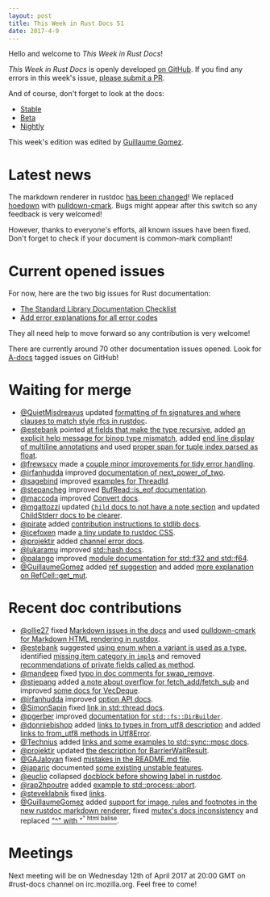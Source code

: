 ```yaml
---
layout: post
title: This Week in Rust Docs 51
date: 2017-4-9
---
```


Hello and welcome to *This Week in Rust Docs*!

*This Week in Rust Docs* is openly developed [on GitHub](https://github.com/GuillaumeGomez/this-week-in-rust-docs).
If you find any errors in this week's issue, [please submit a PR](https://github.com/GuillaumeGomez/this-week-in-rust-docs/pulls).

And of course, don't forget to look at the docs:

* [Stable](https://doc.rust-lang.org/)
* [Beta](https://doc.rust-lang.org/beta/)
* [Nightly](https://doc.rust-lang.org/nightly/)

This week's edition was edited by [Guillaume Gomez](https://github.com/GuillaumeGomez).

# Latest news

The markdown renderer in rustdoc [has been changed](https://github.com/rust-lang/rust/pull/40338)! We replaced [hoedown](https://github.com/hoedown/hoedown) with [pulldown-cmark](https://github.com/google/pulldown-cmark). Bugs might appear after this switch so any feedback is very welcomed!

However, thanks to everyone's efforts, all known issues have been fixed. Don't forget to check if your document is common-mark compliant!

# Current opened issues

For now, here are the two big issues for Rust documentation:

* [The Standard Library Documentation Checklist](https://github.com/rust-lang/rust/issues/29329)
* [Add error explanations for all error codes](https://github.com/rust-lang/rust/issues/32777)

They all need help to move forward so any contribution is very welcome!

There are currently around 70 other documentation issues opened. Look for [A-docs](https://github.com/rust-lang/rust/issues?q=is%3Aopen+is%3Aissue+label%3AA-docs) tagged issues on GitHub!

# Waiting for merge

* [@QuietMisdreavus](https://github.com/QuietMisdreavus) updated [formatting of fn signatures and where clauses to match style rfcs in rustdoc](https://github.com/rust-lang/rust/pull/41084).
* [@estebank](https://github.com/estebank) pointed [at fields that make the type recursive](https://github.com/rust-lang/rust/pull/40857), added [an explicit help message for binop type mismatch](https://github.com/rust-lang/rust/pull/40565), added [end line display of multiline annotations](https://github.com/rust-lang/rust/pull/41136) and used [proper span for tuple index parsed as float](https://github.com/rust-lang/rust/pull/41087).
* [@frewsxcv](https://github.com/frewsxcv) made a [couple minor improvements for tidy error handling](https://github.com/rust-lang/rust/pull/40653).
* [@irfanhudda](https://github.com/irfanhudda) improved [documentation of next_power_of_two](https://github.com/rust-lang/rust/pull/40706).
* [@sagebind](https://github.com/sagebind) improved [examples for ThreadId](https://github.com/rust-lang/rust/pull/41008).
* [@stepancheg](https://github.com/stepancheg) improved [BufRead::is_eof documentation](https://github.com/rust-lang/rust/pull/40747).
* [@maccoda](https://github.com/maccoda) improved [Convert docs](https://github.com/rust-lang/rust/pull/40987).
* [@mgattozzi](https://github.com/mgattozzi) updated [`Child` docs to not have a note section](https://github.com/rust-lang/rust/pull/40812) and updated [ChildStderr docs to be clearer](https://github.com/rust-lang/rust/pull/40829).
* [@pirate](https://github.com/pirate) added [contribution instructions to stdlib docs](https://github.com/rust-lang/rust/pull/40765).
* [@icefoxen](https://github.com/icefoxen) made [a tiny update to rustdoc CSS](https://github.com/rust-lang/rust/pull/40719).
* [@projektir](https://github.com/projektir) added [channel error docs](https://github.com/rust-lang/rust/pull/41103).
* [@lukaramu](https://github.com/lukaramu) improved [std::hash docs](https://github.com/rust-lang/rust/pull/41125).
* [@palango](https://github.com/palango) improved [module documentation for std::f32 and std::f64](https://github.com/rust-lang/rust/pull/41122).
* [@GuillaumeGomez](https://github.com/GuillaumeGomez) added [ref suggestion](https://github.com/rust-lang/rust/pull/37658) and added [more explanation on RefCell::get_mut](https://github.com/rust-lang/rust/pull/40634).

# Recent doc contributions

* [@ollie27](https://github.com/ollie27) fixed [Markdown issues in the docs](https://github.com/rust-lang/rust/pull/41111) and used [pulldown-cmark for Markdown HTML rendering in rustdox](https://github.com/rust-lang/rust/pull/41112).
* [@estebank](https://github.com/estebank) suggested [using enum when a variant is used as a type](https://github.com/rust-lang/rust/pull/40775), identified [missing item category in `impl`s](https://github.com/rust-lang/rust/pull/40815) and removed [recommendations of private fields called as method](https://github.com/rust-lang/rust/pull/41062).
* [@mandeep](https://github.com/mandeep) fixed [typo in doc comments for swap_remove](https://github.com/rust-lang/rust/pull/41019).
* [@stjepang](https://github.com/stjepang) added [a note about overflow for fetch_add/fetch_sub](https://github.com/rust-lang/rust/pull/40927) and improved [some docs for VecDeque](https://github.com/rust-lang/rust/pull/40949).
* [@irfanhudda](https://github.com/irfanhudda) improved [option API docs](https://github.com/rust-lang/rust/pull/40999).
* [@SimonSapin](https://github.com/SimonSapin) fixed [link in std::thread docs](https://github.com/rust-lang/rust/pull/41014).
* [@pgerber](https://github.com/pgerber) improved [documentation for `std::fs::DirBuilder`](https://github.com/rust-lang/rust/pull/41007).
* [@donniebishop](https://github.com/donniebishop) added [links to types in from_utf8 description](https://github.com/rust-lang/rust/pull/40997) and added [links to from_utf8 methods in Utf8Error](https://github.com/rust-lang/rust/pull/40992).
* [@Technius](https://github.com/Technius) added [links and some examples to std::sync::mpsc docs](https://github.com/rust-lang/rust/pull/40981).
* [@projektir](https://github.com/projektir) updated [the description for BarrierWaitResult](https://github.com/rust-lang/rust/pull/40977).
* [@GAJaloyan](https://github.com/GAJaloyan) fixed [mistakes in the README.md file](https://github.com/rust-lang/rust/pull/40797).
* [@japaric](https://github.com/japaric) documented [some existing unstable features](https://github.com/rust-lang/rust/pull/41135).
* [@euclio](https://github.com/euclio) collapsed [docblock before showing label in rustdoc](https://github.com/rust-lang/rust/pull/41131).
* [@rap2hpoutre](https://github.com/rap2hpoutre) added [example to std::process::abort](https://github.com/rust-lang/rust/pull/41090).
* [@steveklabnik](https://github.com/steveklabnik) fixed [links](https://github.com/rust-lang/rust/pull/41066).
* [@GuillaumeGomez](https://github.com/GuillaumeGomez) added [support for image, rules and footnotes in the new rustdoc markdown renderer](https://github.com/rust-lang/rust/pull/40919), fixed [mutex's docs inconsistency](https://github.com/rust-lang/rust/pull/40608) and replaced ["^" with "<sup>" html balise](https://github.com/rust-lang/rust/pull/41043).

# Meetings

Next meeting will be on Wednesday 12th of April 2017 at 20:00 GMT on #rust-docs channel on irc.mozilla.org. Feel free to come!
